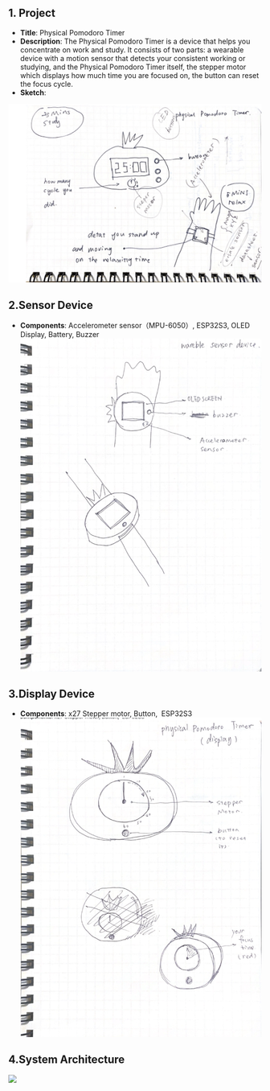 ## **1\. Project**

*   **Title**: Physical Pomodoro Timer
*   **Description**: The Physical Pomodoro Timer is a device that helps you concentrate on work and study. It consists of two parts: a wearable device with a motion sensor that detects your consistent working or studying, and the Physical Pomodoro Timer itself, the stepper motor which displays how much time you are focused on, the button can reset the focus cycle.
*   **Sketch**: 

![](assets/assets1.png)

## **2.Sensor Device**

*   **Components**: Accelerometer sensor（MPU-6050）, ESP32S3, OLED Display, Battery, Buzzer
![](assets/assets2.png)

## **3.Display Device**

*   **Components**: x27 Stepper motor, Button,  ESP32S3
![](assets/assets3.png)

## **4.System Architecture**

![](assets/assets4.jpg)
